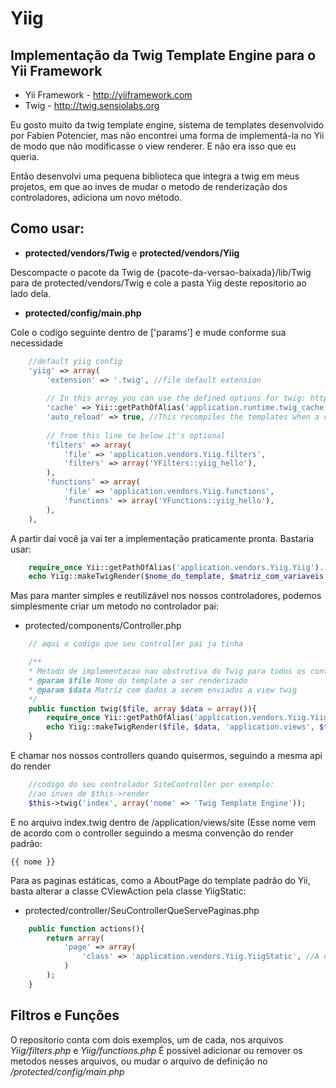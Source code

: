 # Yiig
## Implementação da Twig Template Engine para o Yii Framework

* Yii Framework   - http://yiiframework.com
* Twig 				- http://twig.sensiolabs.org

Eu gosto muito da twig template engine, sistema de templates desenvolvido por Fabien Potencier, mas não encontrei uma forma de implementá-la no Yii de modo que não modificasse o view renderer. E não era isso que eu queria.

Então desenvolvi uma pequena biblioteca que integra a twig em meus projetos, em que ao inves de mudar o metodo de renderização dos controladores, adiciona um novo método.

## Como usar:
* **protected/vendors/Twig** e **protected/vendors/Yiig**


Descompacte o pacote da Twig de {pacote-da-versao-baixada}/lib/Twig para de protected/vendors/Twig e cole a pasta Yiig deste repositorio ao lado dela.

* **protected/config/main.php**

Cole o codigo seguinte dentro de ['params'] e mude conforme sua necessidade

```php
	//default yiig config
	'yiig' => array(
		'extension' => '.twig', //file default extension
		
		// In this array you can use the defined options for twig: http://twig.sensiolabs.org/doc/api.html#environment-options
		'cache' => Yii::getPathOfAlias('application.runtime.twig_cache'), //false to disable cache
		'auto_reload' => true, //This recompiles the templates when a change is detected
		
		// from this line to below it's optional
		'filters' => array(
			'file' => 'application.vendors.Yiig.filters',
			'filters' => array('YFilters::yiig_hello'),
		),
		'functions' => array(
			'file' => 'application.vendors.Yiig.functions',
			'functions' => array('YFunctions::yiig_hello'),
		),
	),
```
A partir daí você ja vai ter a implementação praticamente pronta. Bastaria usar:
```php
	require_once Yii::getPathOfAlias('application.vendors.Yiig.Yiig').'.php';
	echo Yiig::makeTwigRender($nome_do_template, $matriz_com_variaveis, $caminho_das_views); //Caminho padrao das views é application.views
```

Mas para manter simples e reutilizável nos nossos controladores, podemos simplesmente criar um metodo no controlador pai:
* protected/components/Controller.php

```php
	// aqui o codigo que seu controller pai ja tinha

	/**
	* Método de implementacao nao obstrutiva do Twig para todos os controladores
	* @param $file Nome do template a ser renderizado
	* @param $data Matriz com dados a serem enviados a view twig
	*/
	public function twig($file, array $data = array()){
		require_once Yii::getPathOfAlias('application.vendors.Yiig.Yiig').'.php';
		echo Yiig::makeTwigRender($file, $data, 'application.views', $this->getId());		
	}
```

E chamar nos nossos controllers quando quisermos, seguindo a mesma api do render
```php
	//codigo do seu controlador SiteController por exemplo:
	//ao inves de $this->render
	$this->twig('index', array('nome' => 'Twig Template Engine'));
```
E no arquivo index.twig dentro de /application/views/site (Esse nome vem de acordo com o controller seguindo a mesma convenção do render padrão:
```twig
{{ nome }}
```
Para as paginas estáticas, como a AboutPage do template padrão do Yii, basta alterar a classe CViewAction pela classe YiigStatic:
* protected/controller/SeuControllerQueServePaginas.php

```php
	public function actions(){
		return array(
			'page' => array(
				'class' => 'application.vendors.Yiig.YiigStatic', //A diferença está nessa linha
			)
		);
	}
```

## Filtros e Funções
O repositorio conta com dois exemplos, um de cada, nos arquivos *Yiig/filters.php* e *Yiig/functions.php*
É possivel adicionar ou remover os metodos nesses arquivos, ou mudar o arquivo de definição no */protected/config/main.php*